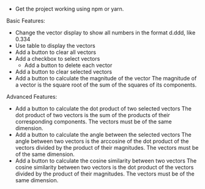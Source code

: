 - Get the project working using npm or yarn.

Basic Features:
- Change the vector display to show all numbers in the format d.ddd, like 0.334
- Use table to display the vectors
- Add a button to clear all vectors
- Add a checkbox to select vectors
    - Add a button to delete each vector
- Add a button to clear selected vectors
- Add a button to calculate the magnitude of the vector
    The magnitude of a vector is the square root of the sum of the squares of its components.

Advanced Features:
- Add a button to calculate the dot product of two selected vectors
    The dot product of two vectors is the sum of the products of their corresponding components.
    The vectors must be of the same dimension.
- Add a button to calculate the angle between the selected vectors
    The angle between two vectors is the arccosine of the dot product of the vectors divided by the product of their magnitudes.
    The vectors must be of the same dimension.
- Add a button to calculate the cosine similarity between two vectors
    The cosine similarity between two vectors is the dot product of the vectors divided by the product of their magnitudes.
    The vectors must be of the same dimension.

